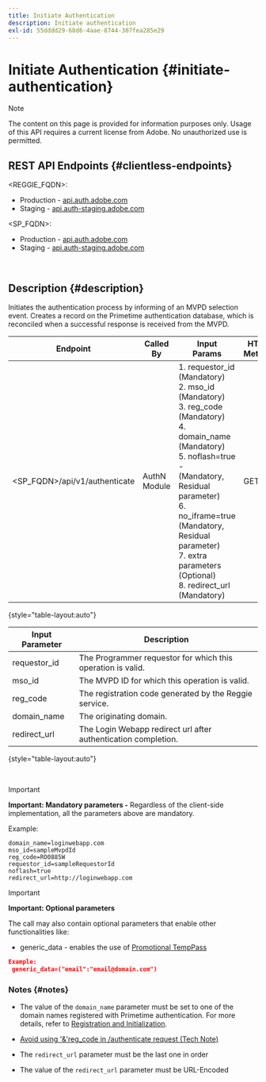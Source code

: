 ```yaml
---
title: Initiate Authentication
description: Initiate authentication
exl-id: 55dddd29-68d6-4aae-8744-307fea285e29
---
```

# Initiate Authentication {#initiate-authentication}

>[!NOTE]
>
>The content on this page is provided for information purposes only. Usage of this API requires a current license from Adobe. No unauthorized use is permitted.

## REST API Endpoints {#clientless-endpoints}

<REGGIE_FQDN>:

* Production - [api.auth.adobe.com](http://api.auth.adobe.com/)
* Staging - [api.auth-staging.adobe.com](http://api.auth-staging.adobe.com/)

<SP_FQDN>:

* Production - [api.auth.adobe.com](http://api.auth.adobe.com/)
* Staging - [api.auth-staging.adobe.com](http://api.auth-staging.adobe.com/)

</br>


## Description {#description}

Initiates the authentication process by informing of an MVPD selection event. Creates a record on the Primetime authentication database, which is reconciled when a successful response is received from the MVPD. 


  
| Endpoint | Called  </br>By | Input   </br>Params | HTTP  </br>Method | Response | HTTP  </br>Response |
| --- | --- | --- | --- | --- | --- |
| <SP_FQDN>/api/v1/authenticate | AuthN Module | 1.  requestor_id (Mandatory)</br>2.  mso_id (Mandatory)</br>3.  reg_code (Mandatory)</br>4.  domain_name (Mandatory)</br>5.  noflash=true -  </br>    (Mandatory, Residual parameter)</br>6.  no_iframe=true (Mandatory, Residual parameter)</br>7.  extra parameters (Optional)</br>8.  redirect_url (Mandatory) | GET | The Login Web App is redirected to the MVPD login page. | 302 for full redirect implementations |

{style="table-layout:auto"}


| Input Parameter | Description |
| --- | --- |
| requestor_id   | The Programmer requestor for which this operation is valid. |
| mso_id | The MVPD ID for which this operation is valid.|
| reg_code | The registration code generated by the Reggie service. |
| domain_name | The originating domain. |
| redirect_url | The Login Webapp redirect url after authentication completion. |

{style="table-layout:auto"}

</br>

>[!IMPORTANT] 
> 
>**Important: Mandatory parameters -** Regardless of the client-side implementation, all the parameters above are mandatory. 
>
>
>Example:     
>
>```
>domain_name=loginwebapp.com
>mso_id=sampleMvpdId
>reg_code=RO0885W
>requestor_id=sampleRequestorId
>noflash=true
>redirect_url=http://loginwebapp.com
>```

>[!IMPORTANT] 
> 
>**Important: Optional parameters**
>
>The call may also contain optional parameters that enable other functionalities like:
>
> * generic\_data - enables the use of [Promotional TempPass](/help/authentication/promotional-temp-pass.md)
>
>```JSON
>Example:
>  generic_data=("email":"email@domain.com")
>```


### **Notes** {#notes}

* The value of the `domain_name` parameter must be set to one of the domain names registered with Primetime authentication. For more details, refer to [Registration and Initialization](/help/authentication/programmer-overview.md).

* [Avoid using '&'reg\_code in /authenticate request (Tech Note)](/help/authentication/clientless-avoid-using-reg-code-in-authenticate-request.md)

* The `redirect_url` parameter must be the last one in order

* The value of the `redirect_url` parameter must be URL-Encoded
